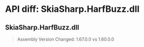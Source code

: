 # API diff: SkiaSharp.HarfBuzz.dll

## SkiaSharp.HarfBuzz.dll

> Assembly Version Changed: 1.67.0.0 vs 1.60.0.0

